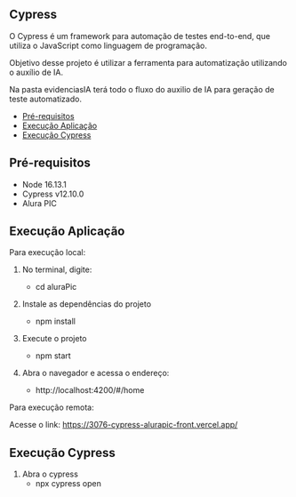 ## Cypress

O Cypress é um framework para automação de testes end-to-end, que utiliza o JavaScript como linguagem de programação.

Objetivo desse projeto é utilizar a ferramenta para automatização utilizando o auxílio de IA.

Na pasta evidenciasIA terá todo o fluxo do auxilio de IA para geração de teste automatizado.

- [Pré-requisitos](#pré-requisitos)
- [Execução Aplicação](#execuçãoaplicacao) 
- [Execução Cypress](#execuçãocrypress) 

## Pré-requisitos
  - Node 16.13.1
  - Cypress v12.10.0
  - Alura PIC 

## Execução Aplicação

Para execução local: 

1. No terminal, digite: 
    - cd aluraPic

2. Instale as dependências do projeto
    - npm install

3. Execute o projeto
    - npm start

4. Abra o navegador e acessa o endereço:
    - http://localhost:4200/#/home

Para execução remota: 

Acesse o link: https://3076-cypress-alurapic-front.vercel.app/

## Execução Cypress

1. Abra o cypress
    - npx cypress open
